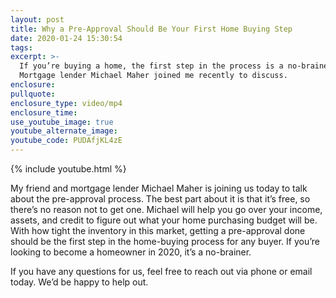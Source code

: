 ```yaml
---
layout: post
title: Why a Pre-Approval Should Be Your First Home Buying Step
date: 2020-01-24 15:30:54
tags:
excerpt: >-
  If you’re buying a home, the first step in the process is a no-brainer.
  Mortgage lender Michael Maher joined me recently to discuss.
enclosure:
pullquote:
enclosure_type: video/mp4
enclosure_time:
use_youtube_image: true
youtube_alternate_image:
youtube_code: PUDAfjKL4zE
---
```


{% include youtube.html %}

My friend and mortgage lender Michael Maher is joining us today to talk about the pre-approval process. The best part about it is that it’s free, so there’s no reason not to get one. Michael will help you go over your income, assets, and credit to figure out what your home purchasing budget will be. With how tight the inventory in this market, getting a pre-approval done should be the first step in the home-buying process for any buyer. If you’re looking to become a homeowner in 2020, it’s a no-brainer.&nbsp;

If you have any questions for us, feel free to reach out via phone or email today. We’d be happy to help out.